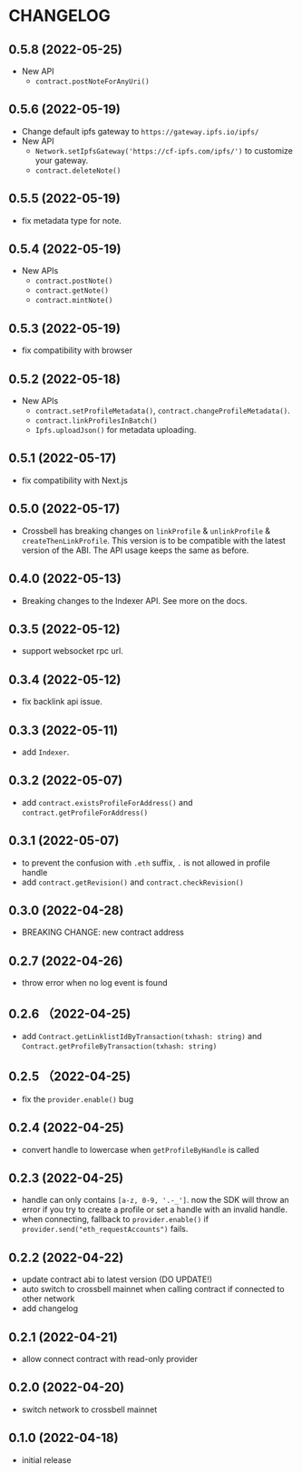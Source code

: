 # CHANGELOG

## 0.5.8 (2022-05-25)

- New API
  - `contract.postNoteForAnyUri()`

## 0.5.6 (2022-05-19)

- Change default ipfs gateway to `https://gateway.ipfs.io/ipfs/`
- New API
  - `Network.setIpfsGateway('https://cf-ipfs.com/ipfs/')` to customize your gateway.
  - `contract.deleteNote()`

## 0.5.5 (2022-05-19)

- fix metadata type for note.

## 0.5.4 (2022-05-19)

- New APIs
  - `contract.postNote()`
  - `contract.getNote()`
  - `contract.mintNote()`

## 0.5.3 (2022-05-19)

- fix compatibility with browser

## 0.5.2 (2022-05-18)

- New APIs
  - `contract.setProfileMetadata()`, `contract.changeProfileMetadata()`.
  - `contract.linkProfilesInBatch()`
  - `Ipfs.uploadJson()` for metadata uploading.

## 0.5.1 (2022-05-17)

- fix compatibility with Next.js

## 0.5.0 (2022-05-17)

- Crossbell has breaking changes on `linkProfile` & `unlinkProfile` & `createThenLinkProfile`. This version is to be compatible with the latest version of the ABI. The API usage keeps the same as before.

## 0.4.0 (2022-05-13)

- Breaking changes to the Indexer API. See more on the docs.

## 0.3.5 (2022-05-12)

- support websocket rpc url.

## 0.3.4 (2022-05-12)

- fix backlink api issue.

## 0.3.3 (2022-05-11)

- add `Indexer`.

## 0.3.2 (2022-05-07)

- add `contract.existsProfileForAddress()` and `contract.getProfileForAddress()`

## 0.3.1 (2022-05-07)

- to prevent the confusion with `.eth` suffix, `.` is not allowed in profile handle
- add `contract.getRevision()` and `contract.checkRevision()`

## 0.3.0 (2022-04-28)

- BREAKING CHANGE: new contract address

## 0.2.7 (2022-04-26)

- throw error when no log event is found

## 0.2.6 （2022-04-25)

- add `Contract.getLinklistIdByTransaction(txhash: string)` and `Contract.getProfileByTransaction(txhash: string)`

## 0.2.5 （2022-04-25)

- fix the `provider.enable()` bug

## 0.2.4 (2022-04-25)

- convert handle to lowercase when `getProfileByHandle` is called

## 0.2.3 (2022-04-25)

- handle can only contains `[a-z, 0-9, '.-_']`. now the SDK will throw an error if you try to create a profile or set a handle with an invalid handle.
- when connecting, fallback to `provider.enable()` if `provider.send("eth_requestAccounts")` fails.

## 0.2.2 (2022-04-22)

- update contract abi to latest version (DO UPDATE!)
- auto switch to crossbell mainnet when calling contract if connected to other network
- add changelog

## 0.2.1 (2022-04-21)

- allow connect contract with read-only provider

## 0.2.0 (2022-04-20)

- switch network to crossbell mainnet

## 0.1.0 (2022-04-18)

- initial release
